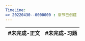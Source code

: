 ```yaml
---
TimeLine: 
=> 20220430--0000000 : 章节已创建
---
```

| #未完成-正文 | #未完成-习题 |
| ------------ | ------------ |

